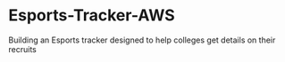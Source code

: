 # Esports-Tracker-AWS
Building an Esports tracker designed to help colleges get details on their recruits
